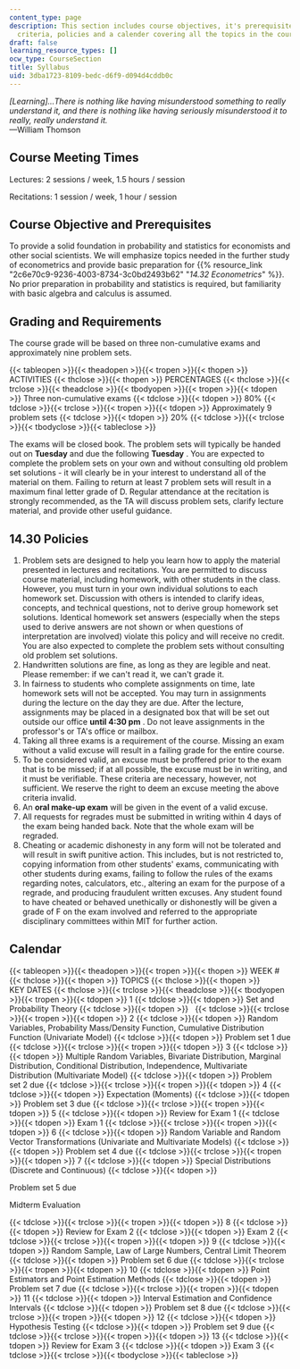 ```yaml
---
content_type: page
description: This section includes course objectives, it's prerequisites, grading
  criteria, policies and a calender covering all the topics in the course.
draft: false
learning_resource_types: []
ocw_type: CourseSection
title: Syllabus
uid: 3dba1723-8109-bedc-d6f9-d094d4cddb0c
---
```

_\[Learning\]…There is nothing like having misunderstood something to really understand it, and there is nothing like having seriously misunderstood it to really, really understand it._   
—William Thomson

## Course Meeting Times

Lectures: 2 sessions / week, 1.5 hours / session

Recitations: 1 session / week, 1 hour / session

## Course Objective and Prerequisites

To provide a solid foundation in probability and statistics for economists and other social scientists. We will emphasize topics needed in the further study of econometrics and provide basic preparation for {{% resource_link "2c6e70c9-9236-4003-8734-3c0bd2493b62" "_14.32 Econometrics_" %}}. No prior preparation in probability and statistics is required, but familiarity with basic algebra and calculus is assumed.

## Grading and Requirements

The course grade will be based on three non-cumulative exams and approximately nine problem sets.

{{< tableopen >}}{{< theadopen >}}{{< tropen >}}{{< thopen >}}
ACTIVITIES
{{< thclose >}}{{< thopen >}}
PERCENTAGES
{{< thclose >}}{{< trclose >}}{{< theadclose >}}{{< tbodyopen >}}{{< tropen >}}{{< tdopen >}}
Three non-cumulative exams
{{< tdclose >}}{{< tdopen >}}
80%
{{< tdclose >}}{{< trclose >}}{{< tropen >}}{{< tdopen >}}
Approximately 9 problem sets
{{< tdclose >}}{{< tdopen >}}
20%
{{< tdclose >}}{{< trclose >}}{{< tbodyclose >}}{{< tableclose >}}

The exams will be closed book. The problem sets will typically be handed out on **Tuesday** and due the following **Tuesday** . You are expected to complete the problem sets on your own and without consulting old problem set solutions - it will clearly be in your interest to understand all of the material on them. Failing to return at least 7 problem sets will result in a maximum final letter grade of D. Regular attendance at the recitation is strongly recommended, as the TA will discuss problem sets, clarify lecture material, and provide other useful guidance.

## 14.30 Policies

1. Problem sets are designed to help you learn how to apply the material presented in lectures and recitations. You are permitted to discuss course material, including homework, with other students in the class. However, you must turn in your own individual solutions to each homework set. Discussion with others is intended to clarify ideas, concepts, and technical questions, not to derive group homework set solutions. Identical homework set answers (especially when the steps used to derive answers are not shown or when questions of interpretation are involved) violate this policy and will receive no credit. You are also expected to complete the problem sets without consulting old problem set solutions.
2. Handwritten solutions are fine, as long as they are legible and neat. Please remember: if we can't read it, we can't grade it.
3. In fairness to students who complete assignments on time, late homework sets will not be accepted. You may turn in assignments during the lecture on the day they are due. After the lecture, assignments may be placed in a designated box that will be set out outside our office **until 4:30 pm** . Do not leave assignments in the professor's or TA's office or mailbox.
4. Taking all three exams is a requirement of the course. Missing an exam without a valid excuse will result in a failing grade for the entire course.
5. To be considered valid, an excuse must be proffered prior to the exam that is to be missed; if at all possible, the excuse must be in writing, and it must be verifiable. These criteria are necessary, however, not sufficient. We reserve the right to deem an excuse meeting the above criteria invalid.
6. An **oral make-up exam** will be given in the event of a valid excuse.
7. All requests for regrades must be submitted in writing within 4 days of the exam being handed back. Note that the whole exam will be regraded.
8. Cheating or academic dishonesty in any form will not be tolerated and will result in swift punitive action. This includes, but is not restricted to, copying information from other students' exams, communicating with other students during exams, failing to follow the rules of the exams regarding notes, calculators, etc., altering an exam for the purpose of a regrade, and producing fraudulent written excuses. Any student found to have cheated or behaved unethically or dishonestly will be given a grade of F on the exam involved and referred to the appropriate disciplinary committees within MIT for further action.

## Calendar

{{< tableopen >}}{{< theadopen >}}{{< tropen >}}{{< thopen >}}
WEEK #
{{< thclose >}}{{< thopen >}}
TOPICS
{{< thclose >}}{{< thopen >}}
KEY DATES
{{< thclose >}}{{< trclose >}}{{< theadclose >}}{{< tbodyopen >}}{{< tropen >}}{{< tdopen >}}
1
{{< tdclose >}}{{< tdopen >}}
Set and Probability Theory
{{< tdclose >}}{{< tdopen >}}
 
{{< tdclose >}}{{< trclose >}}{{< tropen >}}{{< tdopen >}}
2
{{< tdclose >}}{{< tdopen >}}
Random Variables, Probability Mass/Density Function, Cumulative Distribution Function (Univariate Model)
{{< tdclose >}}{{< tdopen >}}
Problem set 1 due
{{< tdclose >}}{{< trclose >}}{{< tropen >}}{{< tdopen >}}
3
{{< tdclose >}}{{< tdopen >}}
Multiple Random Variables, Bivariate Distribution, Marginal Distribution, Conditional Distribution, Independence, Multivariate Distribution (Multivariate Model)
{{< tdclose >}}{{< tdopen >}}
Problem set 2 due
{{< tdclose >}}{{< trclose >}}{{< tropen >}}{{< tdopen >}}
4
{{< tdclose >}}{{< tdopen >}}
Expectation (Moments)
{{< tdclose >}}{{< tdopen >}}
Problem set 3 due
{{< tdclose >}}{{< trclose >}}{{< tropen >}}{{< tdopen >}}
5
{{< tdclose >}}{{< tdopen >}}
Review for Exam 1
{{< tdclose >}}{{< tdopen >}}
Exam 1
{{< tdclose >}}{{< trclose >}}{{< tropen >}}{{< tdopen >}}
6
{{< tdclose >}}{{< tdopen >}}
Random Variable and Random Vector Transformations (Univariate and Multivariate Models)
{{< tdclose >}}{{< tdopen >}}
Problem set 4 due
{{< tdclose >}}{{< trclose >}}{{< tropen >}}{{< tdopen >}}
7
{{< tdclose >}}{{< tdopen >}}
Special Distributions (Discrete and Continuous)
{{< tdclose >}}{{< tdopen >}}

Problem set 5 due

Midterm Evaluation

{{< tdclose >}}{{< trclose >}}{{< tropen >}}{{< tdopen >}}
8
{{< tdclose >}}{{< tdopen >}}
Review for Exam 2
{{< tdclose >}}{{< tdopen >}}
Exam 2
{{< tdclose >}}{{< trclose >}}{{< tropen >}}{{< tdopen >}}
9
{{< tdclose >}}{{< tdopen >}}
Random Sample, Law of Large Numbers, Central Limit Theorem
{{< tdclose >}}{{< tdopen >}}
Problem set 6 due
{{< tdclose >}}{{< trclose >}}{{< tropen >}}{{< tdopen >}}
10
{{< tdclose >}}{{< tdopen >}}
Point Estimators and Point Estimation Methods
{{< tdclose >}}{{< tdopen >}}
Problem set 7 due
{{< tdclose >}}{{< trclose >}}{{< tropen >}}{{< tdopen >}}
11
{{< tdclose >}}{{< tdopen >}}
Interval Estimation and Confidence Intervals
{{< tdclose >}}{{< tdopen >}}
Problem set 8 due
{{< tdclose >}}{{< trclose >}}{{< tropen >}}{{< tdopen >}}
12
{{< tdclose >}}{{< tdopen >}}
Hypothesis Testing
{{< tdclose >}}{{< tdopen >}}
Problem set 9 due
{{< tdclose >}}{{< trclose >}}{{< tropen >}}{{< tdopen >}}
13
{{< tdclose >}}{{< tdopen >}}
Review for Exam 3
{{< tdclose >}}{{< tdopen >}}
Exam 3
{{< tdclose >}}{{< trclose >}}{{< tbodyclose >}}{{< tableclose >}}